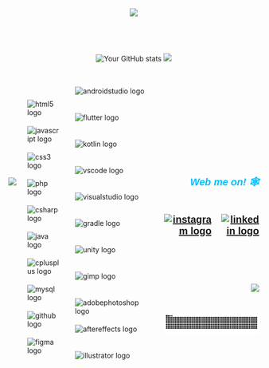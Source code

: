 <h1 align="center">
    <a href="#" target="_blank">
        <img src="https://readme-typing-svg.herokuapp.com/?font=Cookie&size=60&center=true&vCenter=true&width=500&height=70&duration=3000&pause=2000&color=FFFFFF&lines=Hey+it's+Sumalka!;+I'm+a+Software++Student.;" />
    </a>
</h1>

<br>
<br>



<p align="center">
    <img height="155em" src="https://github-profile-summary-cards.vercel.app/api/cards/profile-details?username=sumalk&theme=github_dark" alt="Your GitHub stats" />
   <img height="155em" src="https://github-profile-summary-cards.vercel.app/api/cards/stats?username=sumalk&theme=github_dark" />
    
</p>

<br>
<br>




<div style="display: flex; align-items: center; justify-content: space-between; gap: 12px;">
  <!-- GIF on the right -->
  <img align="right" height="210" src="https://media.tenor.com/lzb4ce_bNEYAAAAi/gwen-stacy-gwen.gif"/> 

  <!-- Icons div to the left of the GIF -->
  <div style="display: flex; flex-wrap: wrap; justify-content: flex-start; gap: 8px; max-width: 100%; flex: 1; padding-left: 10px; padding-right: 10px;">
    <img src="https://cdn.jsdelivr.net/gh/devicons/devicon/icons/html5/html5-original.svg" height="45" alt="html5 logo" />
    <img src="https://cdn.jsdelivr.net/gh/devicons/devicon/icons/javascript/javascript-original.svg" height="45" alt="javascript logo" />
    <img src="https://cdn.jsdelivr.net/gh/devicons/devicon/icons/css3/css3-original.svg" height="45" alt="css3 logo" />
    <img src="https://cdn.jsdelivr.net/gh/devicons/devicon/icons/php/php-original.svg" height="45" alt="php logo" />
    <img src="https://cdn.jsdelivr.net/gh/devicons/devicon/icons/csharp/csharp-original.svg" height="45" alt="csharp logo" />
    <img src="https://cdn.jsdelivr.net/gh/devicons/devicon/icons/java/java-original.svg" height="45" alt="java logo" />
    <img src="https://cdn.jsdelivr.net/gh/devicons/devicon/icons/cplusplus/cplusplus-original.svg" height="45" alt="cplusplus logo" />
<img src="https://cdn.jsdelivr.net/gh/devicons/devicon/icons/mysql/mysql-original.svg" height="45" alt="mysql logo" />
    <img src="https://skillicons.dev/icons?i=github" height="45" alt="github logo" />
    <img src="https://cdn.jsdelivr.net/gh/devicons/devicon/icons/figma/figma-original.svg" height="45" alt="figma logo" />
</div>

<div style="display: flex; flex-wrap: wrap; justify-content: flex-start; gap: 8px; padding-left: 10px; padding-right: 10px;">
    <img src="https://cdn.jsdelivr.net/gh/devicons/devicon/icons/androidstudio/androidstudio-original.svg" height="45" alt="androidstudio logo" />
    <img src="https://cdn.jsdelivr.net/gh/devicons/devicon/icons/flutter/flutter-original.svg" height="45" alt="flutter logo" />
    <img src="https://cdn.jsdelivr.net/gh/devicons/devicon/icons/kotlin/kotlin-original.svg" height="45" alt="kotlin logo" />
    <img src="https://cdn.jsdelivr.net/gh/devicons/devicon/icons/vscode/vscode-original.svg" height="45" alt="vscode logo" />
    <img src="https://cdn.jsdelivr.net/gh/devicons/devicon/icons/visualstudio/visualstudio-plain.svg" height="45" alt="visualstudio logo" />
    <img src="https://cdn.jsdelivr.net/gh/devicons/devicon/icons/gradle/gradle-original.svg" height="45" alt="gradle logo" />
    <img src="https://cdn.jsdelivr.net/gh/devicons/devicon/icons/unity/unity-original.svg" height="45" alt="unity logo" />
  <img src="https://cdn.jsdelivr.net/gh/devicons/devicon/icons/gimp/gimp-original.svg" height="45" alt="gimp logo" />
    <img src="https://skillicons.dev/icons?i=ps" height="45" alt="adobephotoshop logo" />
    <img src="https://cdn.jsdelivr.net/gh/devicons/devicon/icons/aftereffects/aftereffects-original.svg" height="45" alt="aftereffects logo" />
    <img src="https://cdn.jsdelivr.net/gh/devicons/devicon/icons/illustrator/illustrator-plain.svg" height="45" alt="illustrator logo" />
</div>



######


<div style="text-align: right; padding-top: 70px; font-family: 'Ubuntu', sans-serif; font-size: 20px; font-weight: bold; color: #333; display: flex; flex-direction: column; align-items: flex-end; gap: 10px;">

<h5 style="color: #00BFFF;">
    Web me on! 🕸️
</h5>

<div style="display: inline-flex; gap: 20px;">

 <!-- <a href="https://maizan.infinityfreeapp.com/" target="_blank" style="display: inline-block;">
     <img src="https://i.postimg.cc/XNszWDtJ/favmin.png" height="51" alt="portfolio logo" />
  </a> -->

<!-- Instagram button with the Instagram logo from the provided URL -->
<a href="https://discordapp.com/users/1348910528080379925" target="_blank" style="display: inline-block;">
<img src="https://img.icons8.com/?size=100&id=LIGCjf5dKGrN&format=png&color=000000" height="55" alt="instagram logo" />
</a>

<!-- LinkedIn button with the LinkedIn logo from the provided URL -->
<a href="https://www.linkedin.com/in/sumalka-kodithuwakku-33357832b" target="_blank" style="display: inline-block;">
<img src="https://img.icons8.com/?size=100&id=13930&format=png&color=000000" height="55" alt="linkedin logo" />
</a>

  <!-- Gmail button with Gmail logo 
  
  <a href="mailto:mohamedmaizanunas@gmail.com?subject=hey!&body=I came from your GitHub." target="_blank" style="display: inline-block;">
  <img src="https://img.icons8.com/?size=100&id=eFPBXQop6V2m&format=png&color=000000" height="55" alt="gmail logo" />
  </a> -->

  <!-- Instagram button with Instagram logo (second instance) -->
<!--  <a href="https://www.instagram.com/mr.de11_" target="_blank" style="display: inline-block;">
  <img src="https://img.icons8.com/?size=100&id=Xy10Jcu1L2Su&format=png&color=000000" height="55" alt="instagram logo" />
  </a> -->


</div>

<!-- Include Ubuntu font -->
<link href="https://fonts.googleapis.com/css2?family=Ubuntu:wght@400;700&display=swap" rel="stylesheet">



######

<img align="left" src="https://visitor-badge.laobi.icu/badge?page_id=sumalka.sumalka&left_color=yellowgreen" />



<br clear="both">
<img src="https://raw.githubusercontent.com/sumalka/sumalka/output/snake.svg" alt="Snake animation" />
